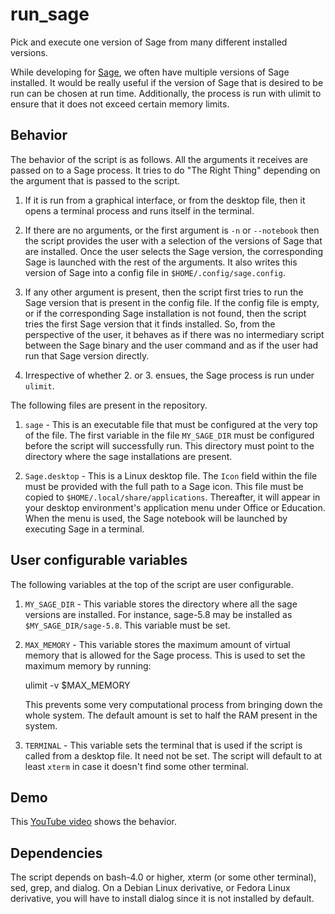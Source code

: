 run_sage
========

Pick and execute one version of Sage from many different installed versions.

While developing for [Sage](http://sagemath.org), we often have multiple
versions of Sage installed. It would be really useful if the version of
Sage that is desired to be run can be chosen at run time. Additionally, the
process is run with ulimit to ensure that it does not exceed certain memory
limits.

Behavior
--------

The behavior of the script is as follows. All the arguments it receives are
passed on to a Sage process. It tries to do "The Right Thing" depending on
the argument that is passed to the script.

1. If it is run from a graphical interface, or from the desktop file, then
   it opens a terminal process and runs itself in the terminal.

2. If there are no arguments, or the first argument is `-n` or `--notebook`
   then the script provides the user with a selection of the versions of
   Sage that are installed. Once the user selects the Sage version, the
   corresponding Sage is launched with the rest of the arguments. It also
   writes this version of Sage into a config file in
   `$HOME/.config/sage.config`.

3. If any other argument is present, then the script first tries to run the
   Sage version that is present in the config file. If the config file is
   empty, or if the corresponding Sage installation is not found, then the
   script tries the first Sage version that it finds installed. So, from
   the perspective of the user, it behaves as if there was no intermediary
   script between the Sage binary and the user command and as if the user
   had run that Sage version directly.

4. Irrespective of whether 2. or 3. ensues, the Sage process is run under
   `ulimit`.

The following files are present in the repository.

1. `sage` - This is an executable file that must be configured at the
   very top of the file. The first variable in the file `MY_SAGE_DIR`
   must be configured before the script will successfully run. This
   directory must point to the directory where the sage installations
   are present.

2. `Sage.desktop` - This is a Linux desktop file. The `Icon` field
   within the file must be provided with the full path to a Sage icon.
   This file must be copied to `$HOME/.local/share/applications`.
   Thereafter, it will appear in your desktop environment's application
   menu under Office or Education. When the menu is used, the Sage
   notebook will be launched by executing Sage in a terminal.

User configurable variables
---------------------------

The following variables at the top of the script are user configurable.

1. `MY_SAGE_DIR` - This variable stores the directory where all the sage
   versions are installed. For instance, sage-5.8 may be installed as
   `$MY_SAGE_DIR/sage-5.8`. This variable must be set.

2. `MAX_MEMORY` - This variable stores the maximum amount of virtual memory
   that is allowed for the Sage process. This is used to set the maximum
   memory by running:

    ulimit -v $MAX_MEMORY

   This prevents some very computational process from bringing down the
   whole system. The default amount is set to half the RAM present in the
   system.

3. `TERMINAL` - This variable sets the terminal that is used if the script
   is called from a desktop file. It need not be set. The script will
   default to at least `xterm` in case it doesn't find some other terminal.

Demo
----

This [YouTube video](http://www.youtube.com/watch?v=iRsWHC0t-Ik) shows the behavior.

Dependencies
------------

The script depends on bash-4.0 or higher, xterm (or some other terminal),
sed, grep, and dialog. On a Debian Linux derivative, or Fedora Linux
derivative, you will have to install dialog since it is not installed by
default.

